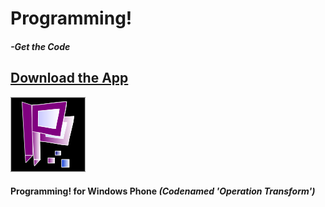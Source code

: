 # Programming!
#### *-Get the Code*

## [Download the App](http://www.windowsphone.com/en-in/store/app/programming/aeb15bd5-cb59-44db-af83-53e98f992b63)

![Programming!](/Operation%20Transform/Assets/StoreLogo.scale-240.png)

#### Programming! for Windows Phone *(Codenamed 'Operation Transform')*

